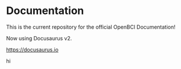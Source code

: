# Documentation

This is the current repository for the official OpenBCI Documentation!

Now using Docusaurus v2.

https://docusaurus.io

hi
